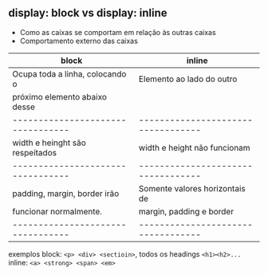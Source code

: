 ## display: block vs display: inline

- Como as caixas se comportam em relação às outras caixas
- Comportamento externo das caixas

**block**                         | **inline** 
|---------------------------------|----------------------------------|
| Ocupa toda a linha, colocando o |    Elemento ao lado do outro     |
| próximo elemento abaixo desse   |                                  |
|---------------------------------|----------------------------------|
| width e heinght são respeitados |    width e height não funcionam  |
|---------------------------------|----------------------------------|
| padding, margin, border irão    |   Somente valores horizontais de |
| funcionar normalmente.          |    margin, padding e border      |
|---------------------------------|----------------------------------|



exemplos
block: `<p> <div> <sectioin>`, todos os headings `<h1><h2>...`
inline: `<a> <strong> <span> <em>`